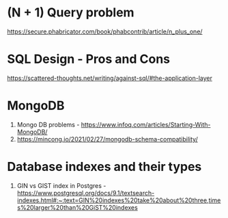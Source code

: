 # (N + 1) Query problem
https://secure.phabricator.com/book/phabcontrib/article/n_plus_one/

# SQL Design - Pros and Cons
https://scattered-thoughts.net/writing/against-sql/#the-application-layer

# MongoDB
1. Mongo DB problems - https://www.infoq.com/articles/Starting-With-MongoDB/
2. https://mincong.io/2021/02/27/mongodb-schema-compatibility/

# Database indexes and their types

1. GIN vs GIST index in Postgres - https://www.postgresql.org/docs/9.1/textsearch-indexes.html#:~:text=GIN%20indexes%20take%20about%20three,times%20larger%20than%20GiST%20indexes
